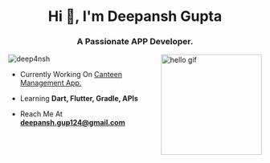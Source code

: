 <h1 align="center">Hi 👋, I'm Deepansh Gupta</h1> 
<h3 align="center">A Passionate APP Developer.</h3><img align="right" src="https://media4.giphy.com/media/Ll22OhMLAlVDb8UQWe/200w.gif?cid=6c09b9523e4wsa4ms3vwobkfo9ngvidk4je5wdimriy1o4o7&ep=v1_stickers_search&rid=200w.gif&ct=s" alt="hello gif" width="200" height="200" position="centre">


<p align="left"> <img src="https://komarev.com/ghpvc/?username=deep4nsh&label=Profile%20views&color=0e75b6&style=flat" alt="deep4nsh" /> </p>

* Currently Working On [Canteen Management App.](https://github.com/deep4nsh/CanTeen)

* Learning **Dart, Flutter, Gradle, APIs**

* Reach Me At **deepansh.gup124@gmail.com** 
